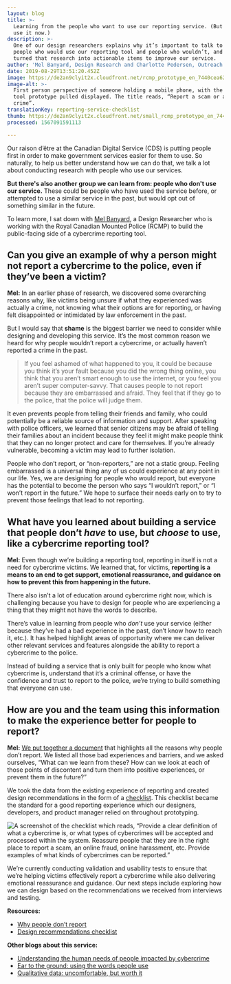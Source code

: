 ```yaml
---
layout: blog
title: >-
  Learning from the people who want to use our reporting service. (But might not
  use it now.)
description: >-
  One of our design researchers explains why it’s important to talk to both
  people who would use our reporting tool and people who wouldn’t, and how we’ve
  turned that research into actionable items to improve our service.
author: 'Mel Banyard, Design Research and Charlotte Pedersen, Outreach'
date: 2019-08-29T13:51:20.452Z
image: https://de2an9clyit2x.cloudfront.net/rcmp_prototype_en_7440cea621.jpg
image-alt: >-
  First person perspective of someone holding a mobile phone, with the reporting
  tool prototype pulled displayed. The title reads, “Report a scam or an online
  crime”.
translationKey: reporting-service-checklist
thumb: https://de2an9clyit2x.cloudfront.net/small_rcmp_prototype_en_7440cea621.jpg
processed: 1567091591113

---
```

Our raison d’être at the Canadian Digital Service (CDS) is putting people first in order to make government services easier for them to use. So naturally, to help us better understand how we can do that, we talk a lot about conducting research with people who use our services. 

**But there's also another group we can learn from: people who don't use our service.** These could be people who have used the service before, or attempted to use a similar service in the past, but would opt out of something similar in the future. 

To learn more, I sat down with [Mel Banyard](https://twitter.com/melbanyard), a Design Researcher who is working with the Royal Canadian Mounted Police (RCMP) to build the public-facing side of a cybercrime reporting tool. 

## Can you give an example of why a person might not report a cybercrime to the police, even if they’ve been a victim?

**Mel:** In an earlier phase of research, we discovered some overarching reasons why, like victims being unsure if what they experienced was actually a crime, not knowing what their options are for reporting, or having felt disappointed or intimidated by law enforcement in the past.

But I would say that **shame** is the biggest barrier we need to consider while designing and developing this service. It’s the most common reason we heard for why people wouldn’t report a cybercrime, or actually haven’t reported a crime in the past. 

> If you feel ashamed of what happened to you, it could be because you think it’s your fault because you did the wrong thing online, you think that you aren’t smart enough to use the internet, or you feel you aren’t super computer-savvy. That causes people to not report because they are embarrassed and afraid. They feel that if they go to the police, that the police will judge them. 

It even prevents people from telling their friends and family, who could potentially be a reliable source of information and support. After speaking with police officers, we learned that senior citizens may be afraid of telling their families about an incident because they feel it might make people think that they can no longer protect and care for themselves. If you’re already vulnerable, becoming a victim may lead to further isolation. 

People who don’t report, or “non-reporters,” are not a static group. Feeling embarrassed is a universal thing any of us could experience at any point in our life. Yes, we are designing for people who would report, but everyone has the potential to become the person who says “I wouldn’t report,” or “I won’t report in the future.” We hope to surface their needs early on to try to prevent those feelings that lead to not reporting.

## What have you learned about building a service that people don’t _have_ to use, but _choose_ to use, like a cybercrime reporting tool?

**Mel:** Even though we’re building a reporting tool, reporting in itself is not a need for cybercrime victims. We learned that, for victims, **reporting is a means to an end to get support, emotional reassurance, and guidance on how to prevent this from happening in the future.**

There also isn’t a lot of education around cybercrime right now, which is challenging because you have to design for people who are experiencing a thing that they might not have the words to describe. 

There’s value in learning from people who _don’t_ use your service (either because they’ve had a bad experience in the past, don’t know how to reach it, etc.). It has helped highlight areas of opportunity where we can deliver other relevant services and features alongside the ability to report a cybercrime to the police. 

Instead of building a service that is only built for people who know what cybercrime is, understand that it’s a criminal offense, or have the confidence and trust to report to the police, we’re trying to build something that everyone can use. 

## How are you and the team using this information to make the experience better for people to report?

**Mel:** [We put together a document](https://digital.canada.ca/files/rcmp-barriers-to-reporting-en.docx) that highlights all the reasons why people don’t report. We listed all those bad experiences and barriers, and we asked ourselves, “What can we learn from these? How can we look at each of those points of discontent and turn them into positive experiences, or prevent them in the future?”

We took the data from the existing experience of reporting and created design recommendations in the form of a [checklist](https://digital.canada.ca/files/rcmp-design-recommendations-en.docx). This checklist became the standard for a good reporting experience which our designers, developers, and product manager relied on throughout prototyping. 

![A screenshot of the checklist which reads, “Provide a clear definition of what a cybercrime is, or what types of cybercrimes will be accepted and processed within the system. Reassure people that they are in the right place to report a scam, an online fraud, online harassment, etc. Provide examples of what kinds of cybercrimes can be reported.”](https://de2an9clyit2x.cloudfront.net/checklist_screenshot_en_5baddb7299.jpg)

We’re currently conducting validation and usability tests to ensure that we’re helping victims effectively report a cybercrime while also delivering emotional reassurance and guidance. Our next steps include exploring how we can design based on the recommendations we received from interviews and testing.  

**Resources:**

* [Why people don’t report](https://digital.canada.ca/files/rcmp-barriers-to-reporting-en.docx)
* [Design recommendations checklist](https://digital.canada.ca/files/rcmp-design-recommendations-en.docx)

**Other blogs about this service:**

* [Understanding the human needs of people impacted by cybercrime](https://digital.canada.ca/2019/05/06/understanding-the-human-needs-of-people-impacted-by-cybercrime/)
* [Ear to the ground: using the words people use](https://digital.canada.ca/2019/06/06/ear-to-the-ground-using-the-words-people-use/)
* [Qualitative data: uncomfortable, but worth it](https://digital.canada.ca/2019/07/11/qualitative-data-uncomfortable-but-worth-it/)

